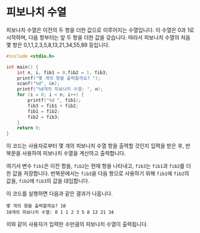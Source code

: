 # 피보나치 수열
피보나치 수열은 이전의 두 항을 더한 값으로 이루어지는 수열입니다. 이 수열은 0과 1로 시작하며, 다음 항부터는 앞 두 항을 더한 값을 갖습니다. 따라서 피보나치 수열의 처음 몇 항은 0,1,1,2,3,5,8,13,21,34,55,89 등입니다.

```c
#include <stdio.h>

int main() {
    int n, i, fib1 = 0,fib2 = 1, fib3;
    printf("몇 개의 항을 출력할까요? ");
    scanf("%d", &n);
    printf("%d개의 피보나치 수열: ", n);
    for (i = 0; i < n; i++) {
        printf("%d ", fib1);
        fib3 = fib1 + fib2;
        fib1 = fib2;
        fib2 = fib3;
    }
    return 0;
}
```
이 코드는 사용자로부터 몇 개의 피보나치 수열 항을 출력할 것인지 입력을 받은 후, 반복문을 사용하여 피보나치 수열을 계산하고 출력합니다.


여기서 변수 `fib1`은 이전 항을, `fib2`는 현재 항을 나타내고, `fib3`는 `fib1`과 `fib2`를 더한 값을 저장합니다. 반복문에서는 `fib3`을 다음 항으로 사용하기 위해 `fib1`에 `fib2`의 값을, `fib2`에 `fib3`의 값을 대입합니다.


이 코드를 실행하면 다음과 같은 결과가 나옵니다.

```
몇 개의 항을 출력할까요? 10
10개의 피보나치 수열: 0 1 1 2 3 5 8 13 21 34
```

이와 같이 사용자가 입력한 수만큼의 피보나치 수열이 출력됩니다.